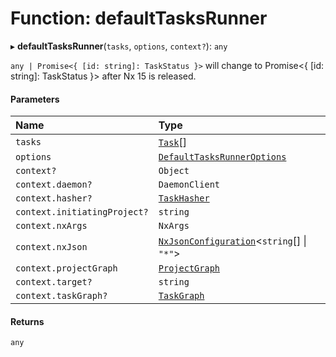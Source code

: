 # Function: defaultTasksRunner

▸ **defaultTasksRunner**(`tasks`, `options`, `context?`): `any`

`any | Promise<{ [id: string]: TaskStatus }>`
will change to Promise<{ [id: string]: TaskStatus }> after Nx 15 is released.

#### Parameters

| Name                         | Type                                                                                       |
| :--------------------------- | :----------------------------------------------------------------------------------------- |
| `tasks`                      | [`Task`](../../devkit/documents/Task)[]                                                    |
| `options`                    | [`DefaultTasksRunnerOptions`](../../devkit/documents/DefaultTasksRunnerOptions)            |
| `context?`                   | `Object`                                                                                   |
| `context.daemon?`            | `DaemonClient`                                                                             |
| `context.hasher?`            | [`TaskHasher`](../../devkit/documents/TaskHasher)                                          |
| `context.initiatingProject?` | `string`                                                                                   |
| `context.nxArgs`             | `NxArgs`                                                                                   |
| `context.nxJson`             | [`NxJsonConfiguration`](../../devkit/documents/NxJsonConfiguration)\<`string`[] \| `"*"`\> |
| `context.projectGraph`       | [`ProjectGraph`](../../devkit/documents/ProjectGraph)                                      |
| `context.target?`            | `string`                                                                                   |
| `context.taskGraph?`         | [`TaskGraph`](../../devkit/documents/TaskGraph)                                            |

#### Returns

`any`
